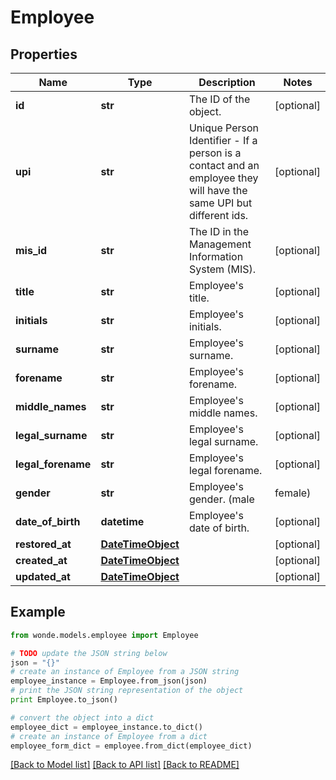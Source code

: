 # Employee


## Properties
Name | Type | Description | Notes
------------ | ------------- | ------------- | -------------
**id** | **str** | The ID of the object. | [optional] 
**upi** | **str** | Unique Person Identifier - If a person is a contact and an employee they will have the same UPI but different ids. | [optional] 
**mis_id** | **str** | The ID in the Management Information System (MIS). | [optional] 
**title** | **str** | Employee&#39;s title. | [optional] 
**initials** | **str** | Employee&#39;s initials. | [optional] 
**surname** | **str** | Employee&#39;s surname. | [optional] 
**forename** | **str** | Employee&#39;s forename. | [optional] 
**middle_names** | **str** | Employee&#39;s middle names. | [optional] 
**legal_surname** | **str** | Employee&#39;s legal surname. | [optional] 
**legal_forename** | **str** | Employee&#39;s legal forename. | [optional] 
**gender** | **str** | Employee&#39;s gender. (male|female) | [optional] 
**date_of_birth** | **datetime** | Employee&#39;s date of birth. | [optional] 
**restored_at** | [**DateTimeObject**](DateTimeObject.md) |  | [optional] 
**created_at** | [**DateTimeObject**](DateTimeObject.md) |  | [optional] 
**updated_at** | [**DateTimeObject**](DateTimeObject.md) |  | [optional] 

## Example

```python
from wonde.models.employee import Employee

# TODO update the JSON string below
json = "{}"
# create an instance of Employee from a JSON string
employee_instance = Employee.from_json(json)
# print the JSON string representation of the object
print Employee.to_json()

# convert the object into a dict
employee_dict = employee_instance.to_dict()
# create an instance of Employee from a dict
employee_form_dict = employee.from_dict(employee_dict)
```
[[Back to Model list]](../README.md#documentation-for-models) [[Back to API list]](../README.md#documentation-for-api-endpoints) [[Back to README]](../README.md)


